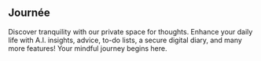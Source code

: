 ## Journée

Discover tranquility with our private space for thoughts. Enhance your daily life with A.I. insights, advice, to-do lists, a secure digital diary, and many more features! Your mindful journey begins here.